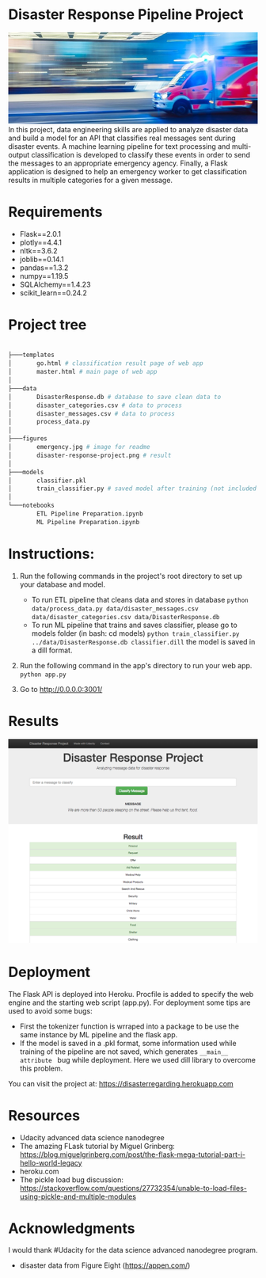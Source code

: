 # Disaster Response Pipeline Project
<img src = "figures/emergency.jpg?raw=true" >
In this project, data engineering skills are applied to analyze disaster data and build a model for an API that classifies real messages sent during disaster events. A machine learning pipeline for text processing and multi-output classification is developed to classify these events in order to send the messages to an appropriate emergency agency. Finally, a Flask application is designed to help an emergency worker to get classification results in multiple categories for a given message.

# Requirements
 * Flask==2.0.1
 * plotly==4.4.1
 * nltk==3.6.2
 * joblib==0.14.1
 * pandas==1.3.2
 * numpy==1.19.5
 * SQLAlchemy==1.4.23
 * scikit_learn==0.24.2
# Project tree
```bash

├───templates
│       go.html # classification result page of web app
│       master.html # main page of web app
│
├───data
│       DisasterResponse.db # database to save clean data to
│       disaster_categories.csv # data to process 
│       disaster_messages.csv # data to process 
│       process_data.py
│
├───figures
│       emergency.jpg # image for readme
│       disaster-response-project.png # result
│
├───models
│       classifier.pkl
│       train_classifier.py # saved model after training (not included due to large size)
│
└───notebooks
        ETL Pipeline Preparation.ipynb 
        ML Pipeline Preparation.ipynb
```
# Instructions:
1. Run the following commands in the project's root directory to set up your database and model.

    - To run ETL pipeline that cleans data and stores in database
        `python data/process_data.py data/disaster_messages.csv data/disaster_categories.csv data/DisasterResponse.db`
    - To run ML pipeline that trains and saves classifier, please go to models folder (in bash: cd models)
        `python train_classifier.py ../data/DisasterResponse.db classifier.dill`
        the model is saved in a dill format.

2. Run the following command in the app's directory to run your web app.
    `python app.py`

3. Go to http://0.0.0.0:3001/

# Results

<img src= "figures/disaster-response-project.png">

# Deployment
The Flask API is deployed into Heroku. Procfile is added to specify the web engine and the starting web script (app.py).
For deployment some tips are used to avoid some bugs:
* First the tokenizer function is wrraped into a package to be use the same instance by ML pipeline and the flask app.
* If the model is saved in a .pkl format, some information used while training of the pipeline are not saved, which generates `__main__ attribute ` bug while deployment. Here we used dill library to overcome this problem.

You can visit the project at: https://disasterregarding.herokuapp.com

# Resources
* Udacity advanced data science nanodegree
* The amazing FLask tutorial by Miguel Grinberg: https://blog.miguelgrinberg.com/post/the-flask-mega-tutorial-part-i-hello-world-legacy
* heroku.com
* The pickle load bug discussion: https://stackoverflow.com/questions/27732354/unable-to-load-files-using-pickle-and-multiple-modules 
     
# Acknowledgments
I would thank #Udacity for the data science advanced nanodegree program.
- disaster data from Figure Eight (https://appen.com/)
